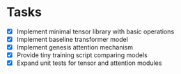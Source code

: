 # Tasks

 - [x] Implement minimal tensor library with basic operations
 - [x] Implement baseline transformer model
- [x] Implement genesis attention mechanism
- [x] Provide tiny training script comparing models
- [x] Expand unit tests for tensor and attention modules
